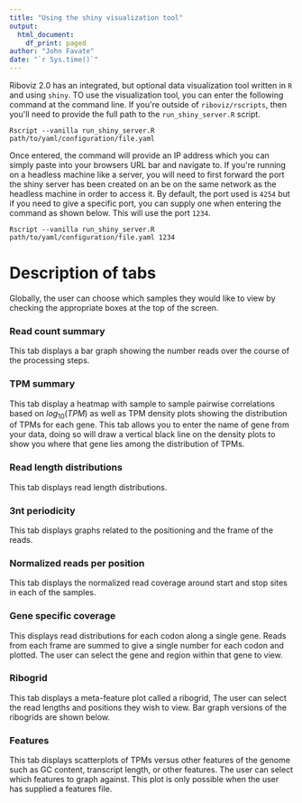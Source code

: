 ```yaml
---
title: "Using the shiny visualization tool"
output: 
  html_document:
    df_print: paged
author: "John Favate"
date: "`r Sys.time()`"
---
```


Riboviz 2.0 has an integrated, but optional data visualization tool written in `R` and using `shiny`. TO use the visualization tool, you can enter the following command at the command line. If you're outside of `riboviz/rscripts`, then you'll need to provide the full path to the `run_shiny_server.R` script.
```{bash, echo = FALSE}
Rscript --vanilla run_shiny_server.R path/to/yaml/configuration/file.yaml
```

Once entered, the command will provide an IP address which you can simply paste into your browsers URL bar and navigate to. If you're running on a headless machine like a server, you will need to first forward the port the shiny server has been created on an be on the same network as the headless machine in order to access it. By default, the port used is `4254` but if you need to give a specific port, you can supply one when entering the command as shown below. This will use the port `1234`.
```{bash, echo = FALSE}
Rscript --vanilla run_shiny_server.R path/to/yaml/configuration/file.yaml 1234
```

# Description of tabs

Globally, the user can choose which samples they would like to view by checking the appropriate boxes at the top of the screen. 

### Read count summary

This tab displays a bar graph showing the number reads over the course of the processing steps.

### TPM summary

This tab display a heatmap with sample to sample pairwise correlations based on $log_{10}(TPM)$ as well as TPM density plots showing the distribution of TPMs for each gene. This tab allows you to enter the name of gene from your data, doing so will draw a vertical black line on the density plots to show you where that gene lies among the distribution of TPMs. 

### Read length distributions

This tab displays read length distributions.

### 3nt periodicity

This tab displays graphs related to the positioning and the frame of the reads.

### Normalized reads per position

This tab displays the normalized read coverage around start and stop sites in each of the samples. 

### Gene specific coverage

This displays read distributions for each codon along a single gene. Reads from each frame are summed to give a single number for each codon and plotted. The user can select the gene and region within that gene to view.

### Ribogrid

This tab displays a meta-feature plot called a ribogrid, The user can select the read lengths and positions they wish to view. Bar graph versions of the ribogrids are shown below. 

### Features

This tab displays scatterplots of TPMs versus other features of the genome such as GC content, transcript length, or other features. The user can select which features to graph against. This plot is only possible when the user has supplied a features file. 
